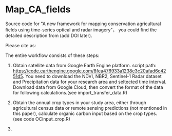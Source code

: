 # Map_CA_fields
Source code for "A new framework for mapping conservation agricultural fields using time-series optical and radar imagery"， you could find the detailed description from (add DOI later).

Please cite as: 

The entire workflow consists of these steps:

1. Obtain satellite data from Google Earth Engine platform. script path: https://code.earthengine.google.com/8fea476933a1238e3c20afad6c4251d5. You need to download the NDVI, NBR2, Sentinel-1 Radar dataset and Precipitation data for your research area and seltected time interval. Download data from Google Cloud, then convert the format of the data for following calculations.(see import_transfer_data.R)

2. Obtain the annual crop types in your study area, either through agricultural census data or remote sensing predictions (not mentioned in this paper), calculate organic carbon input based on the crop types. (see code OCinput_crop.R)

3.

